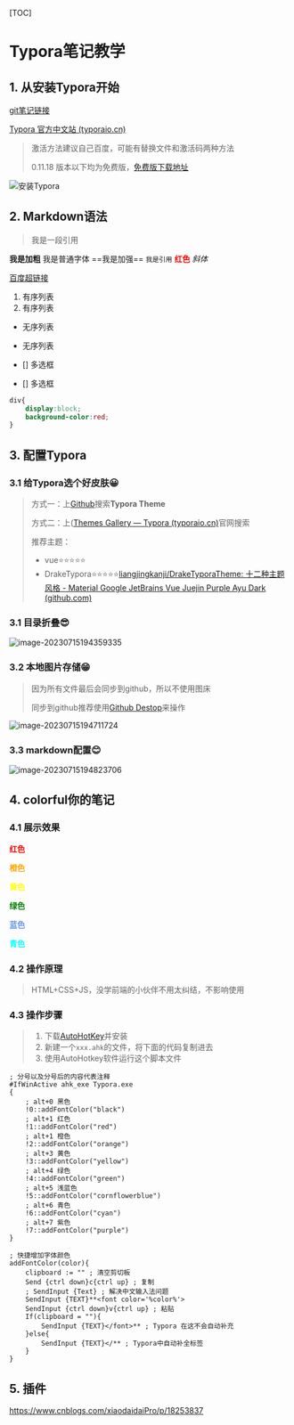 [TOC]



# Typora笔记教学



## 1. 从安装Typora开始

[git笔记链接](https://github.com/dby321/learningNotes.git)

[Typora 官方中文站 (typoraio.cn)](https://typoraio.cn/)

> 激活方法建议自己百度，可能有替换文件和激活码两种方法
>
> 0.11.18 版本以下均为免费版，[免费版下载地址](https://www.ghxi.com/typora.html)

![安装Typora](.\images\image-20230715192728436.png)

## 2. Markdown语法

> 我是一段引用

**我是加粗** 我是普通字体 ==我是加强== `我是引用` **<font color='red'>红色</font>** *斜体*

[百度超链接](www.baidu.com) 

1. 有序列表
2. 有序列表

- 无序列表
- 无序列表

- [] 多选框
- [] 多选框

```css
div{
	display:block;
    background-color:red;
}
```

## 3. 配置Typora

### 3.1 给Typora选个好皮肤😀

> 方式一：上[Github](https://www.github.com)搜索**Typora Theme**
>
> 方式二：上([Themes Gallery — Typora (typoraio.cn)](https://theme.typoraio.cn/)官网搜索
>
> 推荐主题：
>
> - vue⭐⭐⭐⭐⭐
> - DrakeTypora⭐⭐⭐⭐⭐[liangjingkanji/DrakeTyporaTheme: 十二种主题风格 - Material Google JetBrains Vue Juejin Purple Ayu Dark (github.com)](https://github.com/liangjingkanji/DrakeTyporaTheme)

### 3.1 目录折叠😎

![image-20230715194359335](.\images\image-20230715194359335.png)

### 3.2 本地图片存储😁

> 因为所有文件最后会同步到github，所以不使用图床
>
> 同步到github推荐使用[Github Destop](https://desktop.github.com/)来操作

![image-20230715194711724](images/image-20230715194711724.png)

### 3.3 markdown配置😊

![image-20230715194823706](images/image-20230715194823706.png)

## 4. colorful你的笔记

### 4.1 展示效果

**<font color='red'>红色</font>**

**<font color='orange'>橙色</font>**

**<font color='yellow'>黄色</font>**

**<font color='green'>绿色</font>**

**<font color='cornflowerblue'>蓝色</font>**

**<font color='cyan'>青色</font>**

### 4.2 操作原理

> HTML+CSS+JS，没学前端的小伙伴不用太纠结，不影响使用

### 4.3 操作步骤

> 1. 下载[AutoHotKey](https://www.autohotkey.com/)并安装
> 2. 新建一个`xxx.ahk`的文件，将下面的代码复制进去
> 3. 使用AutoHotkey软件运行这个脚本文件

```ahk
; 分号以及分号后的内容代表注释
#IfWinActive ahk_exe Typora.exe
{
    ; alt+0 黑色
    !0::addFontColor("black")
    ; alt+1 红色
    !1::addFontColor("red")
    ; alt+1 橙色
    !2::addFontColor("orange")
    ; alt+3 黄色
    !3::addFontColor("yellow")
    ; alt+4 绿色
    !4::addFontColor("green")
    ; alt+5 浅蓝色
    !5::addFontColor("cornflowerblue")
    ; alt+6 青色
    !6::addFontColor("cyan") 
    ; alt+7 紫色
    !7::addFontColor("purple")
}

; 快捷增加字体颜色
addFontColor(color){
    clipboard := "" ; 清空剪切板
    Send {ctrl down}c{ctrl up} ; 复制
    ; SendInput {Text} ; 解决中文输入法问题
    SendInput {TEXT}**<font color='%color%'>
    SendInput {ctrl down}v{ctrl up} ; 粘贴
    If(clipboard = ""){
        SendInput {TEXT}</font>** ; Typora 在这不会自动补充
    }else{
        SendInput {TEXT}</** ; Typora中自动补全标签
    }
}
```

## 5. 插件

https://www.cnblogs.com/xiaodaidaiPro/p/18253837
